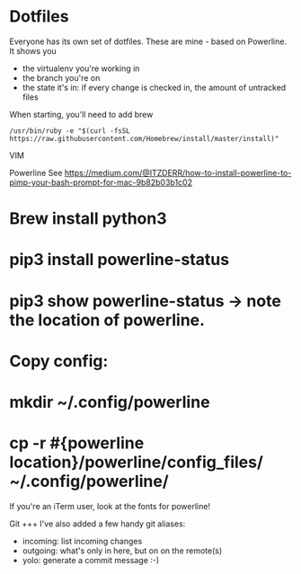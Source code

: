 Dotfiles
========

Everyone has its own set of dotfiles. These are mine - based on Powerline. It shows you
- the virtualenv you're working in
- the branch you're on
- the state it's in: if every change is checked in, the amount of untracked files

When starting, you'll need to add brew

	/usr/bin/ruby -e "$(curl -fsSL https://raw.githubusercontent.com/Homebrew/install/master/install)"

VIM


Powerline
See https://medium.com/@ITZDERR/how-to-install-powerline-to-pimp-your-bash-prompt-for-mac-9b82b03b1c02

# Brew install python3
# pip3 install powerline-status
# pip3 show powerline-status -> note the location of powerline.

# Copy config:
# mkdir ~/.config/powerline
# cp -r #{powerline location}/powerline/config_files/ ~/.config/powerline/

If you're an iTerm user, look at the fonts for powerline!


Git
+++
I've also added a few handy git aliases:
- incoming: list incoming changes
- outgoing: what's only in here, but on on the remote(s)
- yolo: generate a commit message :-)

